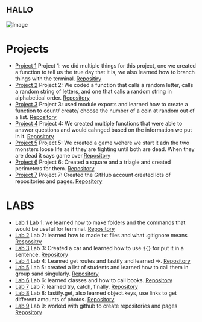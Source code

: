 ## HALLO
<img src = "https://images.unsplash.com/photo-1685988755140-263e9d8b2fb1?ixlib=rb-4.0.3&ixid=M3wxMjA3fDB8MHxwaG90by1wYWdlfHx8fGVufDB8fHx8fA%3D%3D&auto=format&fit=crop&w=1587&q=80" alt="Image" > 

# Projects
+ [Project 1](https://madisenmeli.github.io/cit281-p1/) Project 1: we did multiple things for this project, one we created a function to tell us the true day that it is, we also learned how to branch things with the terminal. [Repositiry](https://github.com/madisenmeli/cit281-p1)
+ [Project 2](https://madisenmeli.github.io/cit281-P2/) Project 2: We coded a function that calls a random letter, calls a random string of letters, and one that calls a random string in alphabetical order. [Repository](https://github.com/madisenmeli/cit281-P2)
+ [Project 3](https://madisenmeli.github.io/cit281-P3/) Project 3: used module exports and learned how to create a function to count/ create/ choose the number of a coin at random out of a list. [Repository](https://github.com/madisenmeli/cit281-P3)
+ [Project 4](https://madisenmeli.github.io/cit281-P4/) Project 4: We created multiple functions that were able to answer questions and would cahnged based on the information we put in it.  [Repository](https://github.com/madisenmeli/cit281-P4)
+ [Project 5](https://madisenmeli.github.io/cit281-P5/) Project 5: We created a game wehere we start it adn the two monsters loose life as if they are fighting until both are dead.  When they are dead it says game over.[Repository](https://github.com/madisenmeli/cit281-P5)
+ [Project 6](https://madisenmeli.github.io/cit281-P6/) Project 6: Created a square and a triagle and created perimeters for them. [Repository](https://github.com/madisenmeli/cit281-P6)
+ [Project 7](https://madisenmeli.github.io/cit281-P7/) Project 7: Created the GitHub account created lots of repositories and pages. [Repository](https://github.com/madisenmeli/cit281-P7)

# LABS
+ [Lab 1](https://madisenmeli.github.io/cit281-lab1/) Lab 1: we learned how to make folders and the commands that would be useful for terminal. [Repository](https://github.com/madisenmeli/cit281-lab1)
+ [Lab 2]( https://madisenmeli.github.io/cit281-lab2/) Lab 2: learned how to made txt files and what .gitignore means [Respositry](https://github.com/madisenmeli/cit281-lab2)
+ [Lab 3](https://madisenmeli.github.io/cit281-lab3/) Lab 3: Created a car and learned how to use `${}` for put it in a sentence. [Repository](https://github.com/madisenmeli/cit281-lab3)
+ [Lab 4](https://madisenmeli.github.io/cit281-lab4/) Lab 4: Leanred get routes and fastify and learned =>. [Repository](https://github.com/madisenmeli/cit281-lab4)
+ [Lab 5](https://madisenmeli.github.io/cit281-lab5/) Lab 5: created a list of students and learned how to call them in group sand singularly. [Repository](https://github.com/madisenmeli/cit281-lab5)
+ [Lab 6](https://madisenmeli.github.io/cit281-lab6/) Lab 6: learned classes and how to call books. [Repository](https://github.com/madisenmeli/cit281-lab6)
+ [Lab 7](https://madisenmeli.github.io/cit281-lab-7/) Lab 7: learned try, catch, finally.  [Repository](https://github.com/madisenmeli/cit281-lab-7)
+ [Lab 8](https://madisenmeli.github.io/cit281-lab8/) Lab 8: fastify.get, also learned object.keys, use links to get different amounts of photos.  [Repository](https://github.com/madisenmeli/cit281-lab8)
+ [Lab 9](https://madisenmeli.github.io/cit281-lab9/) Lab 9: worked with github to create repositories and pages [Repository](https://github.com/madisenmeli/cit281-lab9)
 
